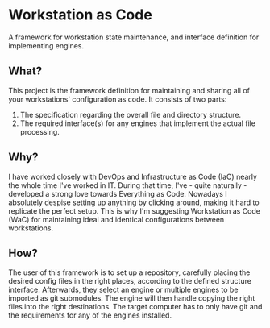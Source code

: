 # Workstation as Code
A framework for workstation state maintenance, and interface definition for implementing engines.

## What?
This project is the framework definition for maintaining and sharing all of your workstations' configuration as code.
It consists of two parts:
1. The specification regarding the overall file and directory structure.
1. The required interface(s) for any engines that implement the actual file processing.

## Why?
I have worked closely with DevOps and Infrastructure as Code (IaC) nearly the whole time I've worked in IT.
During that time, I've - quite naturally - developed a strong love towards Everything as Code.
Nowadays I absolutely despise setting up anything by clicking around, making it hard to replicate the perfect setup.
This is why I'm suggesting Workstation as Code (WaC) for maintaining ideal and identical configurations between workstations.

## How?
The user of this framework is to set up a repository, carefully placing the desired config files in the right places, according to the defined structure interface.
Afterwards, they select an engine or multiple engines to be imported as git submodules.
The engine will then handle copying the right files into the right destinations.
The target computer has to only have git and the requirements for any of the engines installed.
